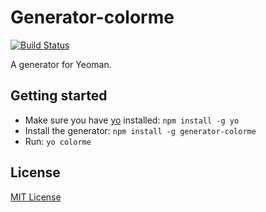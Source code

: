# Generator-colorme
[![Build Status](https://secure.travis-ci.org/roblevintennis/generator-colorme.png?branch=master)](https://travis-ci.org/roblevintennis/generator-colorme)

A generator for Yeoman.

## Getting started
- Make sure you have [yo](https://github.com/yeoman/yo) installed:
    `npm install -g yo`
- Install the generator: `npm install -g generator-colorme`
- Run: `yo colorme`

## License
[MIT License](http://en.wikipedia.org/wiki/MIT_License)
